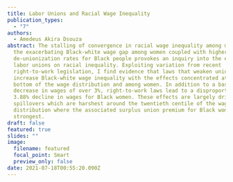 ```yaml
---
title: Labor Unions and Racial Wage Inequality
publication_types:
  - "7"
authors:
  - Amedeus Akira Dsouza
abstract: The stalling of convergence in racial wage inequality among men and
  the exacerbating Black-white wage gap among women coupled with higher
  de-unionization rates for Black people provokes an inquiry into the effects of
  labor unions on racial inequality. Exploiting variation from recent
  right-to-work legislation, I find evidence that laws that weaken unions
  increase Black-white wage inequality with the effects concentrated at the
  bottom of the wage distribution and among women. In addition to a baseline
  decrease in wages of over 3%, right-to-work laws lead to a disproportionate
  3.88% decline in wages for Black women. These effects are largely driven by
  spillovers which are harshest around the twentieth centile of the wage
  distribution where the associated surplus union premium for Black women is the
  strongest.
draft: false
featured: true
slides: ""
image:
  filename: featured
  focal_point: Smart
  preview_only: false
date: 2021-07-18T00:55:20.090Z
---
```

